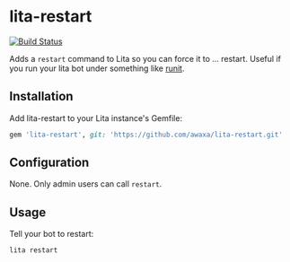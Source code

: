 # lita-restart

[![Build Status](https://travis-ci.org/awaxa/lita-restart.png?branch=master)](https://travis-ci.org/awaxa/lita-restart)

Adds a `restart` command to Lita so you can force it to ... restart.  Useful if
you run your lita bot under something like [runit](http://smarden.org/runit/).

## Installation

Add lita-restart to your Lita instance's Gemfile:

``` ruby
gem 'lita-restart', git: 'https://github.com/awaxa/lita-restart.git'
```

## Configuration

None.  Only admin users can call `restart`.

## Usage

Tell your bot to restart:

```
lita restart
```
